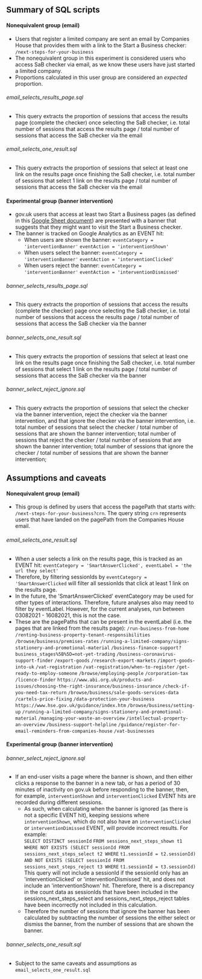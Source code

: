 ## Summary of SQL scripts

#### Nonequivalent group (email)

- Users that register a limited company are sent an email by Companies House
  that provides them with a link to the Start a Business checker:
  `/next-steps-for-your-business`
- The nonequivalent group in this experiment is considered users who access SaB
  checker via email, as we know these users have just started a limited company.
- Proportions calculated in this user group are considered an *expected*
  proportion.

###### email_selects_results_page.sql ######
- This query extracts the proportion of sessions that access the results page (complete
  the checker) once selecting the SaB checker, i.e. total number of sessions that access
  the results page / total number of sessions that access the SaB checker via the email

###### email_selects_one_result.sql ######
- This query extracts the proportion of sessions that select at least one link on the
  results page once finishing the SaB checker, i.e. total number of sessions that
  select 1 link on the results page / total number of sessions that access the SaB
  checker via the email

#### Experimental group (banner intervention)

- gov.uk users that access at least two Start a Business pages (as defined in this
 [Google Sheet document][SaBpages]) are presented with a banner that suggests that they might
 want to visit the Start a Business checker.
- The banner is tracked on Google Analytics as an EVENT hit:
  - When users are shown the banner: `eventCategory = 'interventionBanner'`
                                     `eventAction = 'interventionShown'`
  - When users select the banner:    `eventCategory = 'interventionBanner'`
                                     `eventAction = 'interventionClicked'`
  - When users reject the banner:    `eventCategory = 'interventionBanner'`
                                     `eventAction = 'interventionDismissed'`

###### banner_selects_results_page.sql ######
- This query extracts the proportion of sessions that access the results (complete
  the checker) page once selecting the SaB checker, i.e. total number of sessions
  that access the results page / total number of sessions that access the SaB checker
  via the banner

###### banner_selects_one_result.sql ######
- This query extracts the proportion of sessions that select at least one link on
  the results page once finishing the SaB checker, i.e. total number of sessions
  that select 1 link on the results page / total number of sessions that access the
  SaB checker via the banner

###### banner_select_reject_ignore.sql ######
- This query extracts the proportion of sessions that select the checker via the
  banner intervention, reject the checker via the banner intervention, and that
  ignore the checker via the banner intervention, i.e. total number of sessions that
  select the checker / total number of sessions that are shown the banner intervention;
  total number of sessions that reject the checker / total number of sessions that
  are shown the banner intervention; total number of sessions that ignore the checker
  / total number of sessions that are shown the banner intervention;

## Assumptions and caveats

#### Nonequivalent group (email)

- This group is defined by users that access the pagePath that starts with:
  `/next-steps-for-your-business?crn`. The query string `crn` represents users
  that have landed on the pagePath from the Companies House email.

###### email_selects_one_result.sql ######

- When a user selects a link on the results page, this is tracked as an EVENT hit:
  `eventCategory = 'SmartAnswerClicked', eventLabel = 'the url they select'`
- Therefore, by filtering sessionIds by `eventCategory = 'SmartAnswerClicked` will
  filter all sessionIds that click at least 1 link on the results page.
- In the future, the 'SmartAnswerClicked' eventCategory may be used for other types
  of interactions. Therefore, future analyses also may need to filter by eventLabel.
  However, for the current analyses, run between 03082021 - 16082021, this is not the
  case.
- These are the pagePaths that can be present in the eventLabel (i.e. the pages that
  are linked from the results page):
`/run-business-from-home`
`/renting-business-property-tenant-responsibilities`
`/browse/business/premises-rates`
`/running-a-limited-company/signs-stationery-and-promotional-material`
`/business-finance-support?business_stages%5B%5D=not-yet-trading`
`/business-coronavirus-support-finder`
`/export-goods`
`/research-export-markets`
`/import-goods-into-uk`
`/vat-registration`
`/vat-registration/when-to-register`
`/get-ready-to-employ-someone`
`/browse/employing-people`
`/corporation-tax`
`/licence-finder`
`https://www.abi.org.uk/products-and-issues/choosing-the-right-insurance/business-insurance`
`/check-if-you-need-tax-return`
`/browse/business/sale-goods-services-data`
`/cartels-price-fixing`
`/data-protection-your-business`
`https://www.hse.gov.uk/guidance/index.htm`
`/browse/business/setting-up`
`/running-a-limited-company/signs-stationery-and-promotional-material`
`/managing-your-waste-an-overview`
`/intellectual-property-an-overview`
`/business-support-helpline`
`/guidance/register-for-email-reminders-from-companies-house`
`/vat-businesses`


#### Experimental group (banner intervention)

###### banner_select_reject_ignore.sql ######

- If an end-user visits a page where the banner is shown, and then either clicks
  a response to the banner in a new tab, or has a period of 30 minutes of inactivity
  on gov.uk before responding to the banner, then, for example, `interventionShown`
  and `interventionClicked` EVENT hits are recorded during different sessions.
  <br>
  - As such, when calculating when the banner is ignored (as there is not a specific
    EVENT hit), keeping sessions where `interventionShown`, which do not also have
    an `interventionClicked` or `interventionDimissed` EVENT, will provide
    incorrect results. For example: <br>
    `SELECT DISTINCT sessionId`
    `FROM sessions_next_steps_shown t1`
    `WHERE NOT EXISTS (SELECT sessionId FROM sessions_next_steps_select t2 WHERE`
     `t1.sessionId = t2.sessionId)`
      `AND NOT EXISTS (SELECT sessionId FROM sessions_next_steps_reject t3 WHERE`
      `t1.sessionId = t3.sessionId)`<br>
    This query will not include a sessionId if the sessionId only has an 'interventionClicked'
    or 'interventionDismissed' hit, and does not include an 'interventionShown' hit.
    Therefore, there is a discrepancy in the count data as sessionIds that have been
    included in the sessions_next_steps_select and sessions_next_steps_reject tables
    have been incorrectly not included in this calculation.
    <br>
  - Therefore the number of sessions that ignore the banner has been calculated by
    subtracting the number of sessions the either select or dismiss the banner,
    from the number of sessions that are shown the banner.

###### banner_selects_one_result.sql ######

- Subject to the same caveats and assumptions as `email_selects_one_result.sql`

[SaBpages]: https://docs.google.com/spreadsheets/d/1CGogk1bgco1hYSSGsIcS-eZtdmWOhb-a6gIjkdMWFkQ/edit#gid=0
